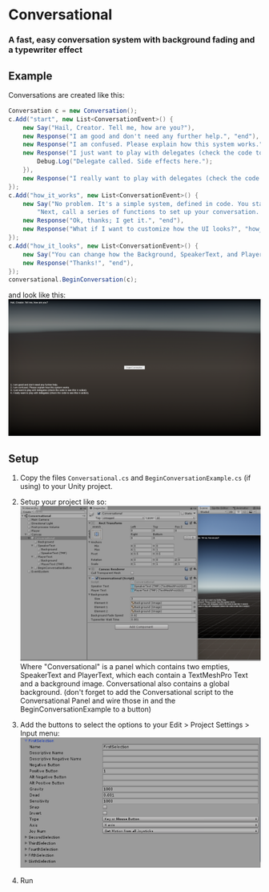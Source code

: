 # Conversational
### A fast, easy conversation system with background fading and a typewriter effect

## Example
Conversations are created like this:
```cs
Conversation c = new Conversation();
c.Add("start", new List<ConversationEvent>() {
    new Say("Hail, Creator. Tell me, how are you?"),
    new Response("I am good and don't need any further help.", "end"),
    new Response("I am confused. Please explain how this system works.", "how_it_works"),
    new Response("I just want to play with delegates (check the code to see this in action).", "end", delegate {
        Debug.Log("Delegate called. Side effects here.");
    }),
    new Response("I really want to play with delegates (check the code to see this in action).", "end", OnSelect),
});
c.Add("how_it_works", new List<ConversationEvent>() {
    new Say("No problem. It's a simple system, defined in code. You start by adding the Conversational Prefab to your Canvas. " +
        "Next, call a series of functions to set up your conversation. You can see how this example works in the BeginConversationExample.cs"),
    new Response("Ok, thanks; I get it.", "end"),
    new Response("What if I want to customize how the UI looks?", "how_it_looks"),
});
c.Add("how_it_looks", new List<ConversationEvent>() {
    new Say("You can change how the Background, SpeakerText, and PlayerText children of the Conversational prefab look using the standard Unity UI tools."),
    new Response("Thanks!", "end"),
});
conversational.BeginConversation(c);
```

and look like this:
![Example Image](images/Example1.png)


## Setup
1. Copy the files `Conversational.cs` and `BeginConversationExample.cs` (if using) to your Unity project.

2. Setup your project like so:
![Canvas Setup](images/Setup1.png)
Where "Conversational" is a panel which contains two empties, SpeakerText and PlayerText, which each contain a TextMeshPro Text and a background image. Conversational also contains a global background.
(don't forget to add the Conversational script to the Conversational Panel and wire those in and the BeginConversationExample to a button)

3. Add the buttons to select the options to your Edit > Project Settings > Input menu:
![Canvas Setup](images/Setup2.png)

4. Run
